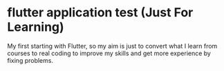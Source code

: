 # flutter application test (Just For Learning)

My first starting with Flutter, so my aim is just to convert what I learn from courses to real coding to improve my skills and get more experience by fixing problems.
